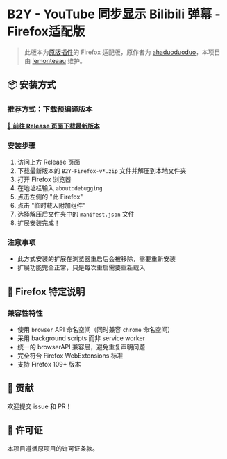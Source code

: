 # B2Y - YouTube 同步显示 Bilibili 弹幕 - Firefox适配版

> 此版本为[原版插件](https://github.com/ahaduoduoduo/bilibili-youtube-danmaku)的 Firefox 适配版，原作者为 [ahaduoduoduo](https://github.com/ahaduoduoduo)，本项目由 [lemonteaau](https://github.com/lemonteaau) 维护。


## 📦 安装方式

### 推荐方式：下载预编译版本

**[🚀 前往 Release 页面下载最新版本](https://github.com/lemonteaau/bilibili-youtube-danmaku/releases)**

### 安装步骤

1. 访问上方 Release 页面
2. 下载最新版本的 `B2Y-Firefox-v*.zip` 文件并解压到本地文件夹
3. 打开 Firefox 浏览器
4. 在地址栏输入 `about:debugging`
5. 点击左侧的 "此 Firefox"
6. 点击 "临时载入附加组件"
7. 选择解压后文件夹中的 `manifest.json` 文件
8. 扩展安装完成！

### 注意事项

- 此方式安装的扩展在浏览器重启后会被移除，需要重新安装
- 扩展功能完全正常，只是每次重启需要重新载入

## 🔧 Firefox 特定说明

### 兼容性特性
- 使用 `browser` API 命名空间（同时兼容 `chrome` 命名空间）
- 采用 background scripts 而非 service worker
- 统一的 browserAPI 兼容层，避免重复声明问题
- 完全符合 Firefox WebExtensions 标准
- 支持 Firefox 109+ 版本

## 🎉 贡献

欢迎提交 issue 和 PR！

## 📄 许可证

本项目遵循原项目的许可证条款。